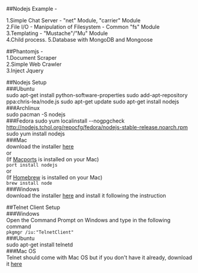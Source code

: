 ##Nodejs Example -         

1.Simple Chat Server - "net" Module, "carrier" Module   
2.File I/O - Manipulation of Filesystem - Common "fs" Module    
3.Templating - "Mustache"/"Mu" Module    
4.Child process.
5.Database with MongoDB and Mongoose

##Phantomjs -     
1.Document Scraper     
2.Simple Web Crawler   
3.Inject Jquery   

##Nodejs Setup   
###Ubuntu     
		 sudo apt-get install python-software-properties
		 sudo add-apt-repository ppa:chris-lea/node.js
		 sudo apt-get update
		 sudo apt-get install nodejs     
###Archlinux     
		 sudo pacman -S nodejs    
###Fedora
		 sudo yum localinstall --nogpgcheck http://nodejs.tchol.org/repocfg/fedora/nodejs-stable-release.noarch.rpm
		 sudo yum install nodejs      
###Mac    
download the installer [here](http://nodejs.org/dist/v0.6.8/node-v0.6.8.pkg)      
or      
(If [Macports](http://www.macports.org/) is installed on your Mac)      
`port install nodejs`       
or      
(If [Homebrew](http://mxcl.github.com/homebrew/) is installed on your Mac)     
`brew install node`        
###Windows     
download the installer [here](http://nodejs.org/dist/v0.6.8/node-v0.6.8.msi) and install it following the instruction    

##Telnet Client Setup     
###Windows    
Open the Command Prompt on Windows and type in the following command    
`pkgmgr /iu:"TelnetClient"`     
###Ubuntu    
		sudo apt-get install telnetd     
###Mac OS      
Telnet should come with Mac OS but if you don't have it already, download it [here](http://www.mactelnet.com/)    
   
